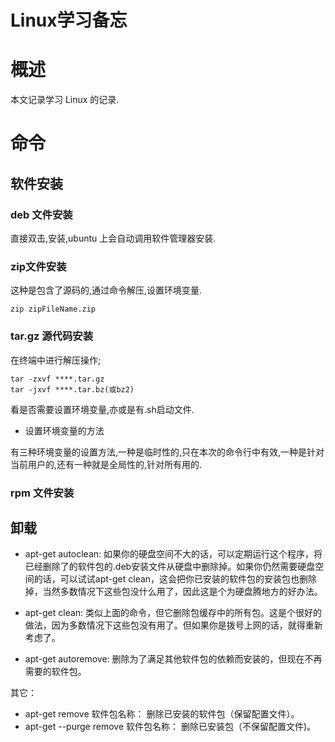 # Linux学习备忘

# 概述

本文记录学习 Linux 的记录.

<!-- more -->

# 命令

## 软件安装

### deb 文件安装

直接双击,安装,ubuntu 上会自动调用软件管理器安装.


### zip文件安装

这种是包含了源码的,通过命令解压,设置环境变量.

```shell
zip zipFileName.zip
```

### tar.gz 源代码安装

在终端中进行解压操作;

```shell
tar -zxvf ****.tar.gz
tar -jxvf ****.tar.bz(或bz2) 
```

看是否需要设置环境变量,亦或是有.sh启动文件.


- 设置环境变量的方法

有三种环境变量的设置方法,一种是临时性的,只在本次的命令行中有效,一种是针对当前用户的,还有一种就是全局性的,针对所有用的.


### rpm 文件安装


## 卸载

- apt-get autoclean:
如果你的硬盘空间不大的话，可以定期运行这个程序，将已经删除了的软件包的.deb安装文件从硬盘中删除掉。如果你仍然需要硬盘空间的话，可以试试apt-get clean，这会把你已安装的软件包的安装包也删除掉，当然多数情况下这些包没什么用了，因此这是个为硬盘腾地方的好办法。

- apt-get clean:
类似上面的命令，但它删除包缓存中的所有包。这是个很好的做法，因为多数情况下这些包没有用了。但如果你是拨号上网的话，就得重新考虑了。

- apt-get autoremove:
删除为了满足其他软件包的依赖而安装的，但现在不再需要的软件包。


其它：
- apt-get remove 软件包名称：
删除已安装的软件包（保留配置文件）。
- apt-get --purge remove 软件包名称：
删除已安装包（不保留配置文件)。




